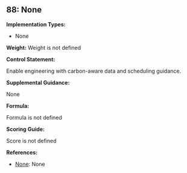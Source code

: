 ## 88: None

**Implementation Types:**
 
- None

**Weight:** Weight is not defined

**Control Statement:**

Enable engineering with carbon-aware data and scheduling guidance.

**Supplemental Guidance:**

None

**Formula:**

Formula is not defined

**Scoring Guide:**

Score is not defined

**References:**

- [None](None): None